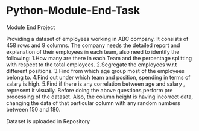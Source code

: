 # Python-Module-End-Task

Module End Project

Providing a dataset of employees working in ABC company. It consists of 458 rows and 9 columns. The company needs the detailed report and explanation of their employees in each team, also need to identify the following:
1.How many are there in each Team and the percentage splitting with respect to the total employees.
2.Segregate the employees w.r.t different positions.
3.Find from which age group most of the employees belong to.
4.Find out under which team and position, spending in terms of salary is high.
5.Find if there is any correlation between age and salary , represent it visually.
Before doing the above questions,perform pre processing of the dataset. Also, the column height is having incorrect data, changing the data of that particular column with any random numbers between 150 and 180.

Dataset is uploaded in Repository
